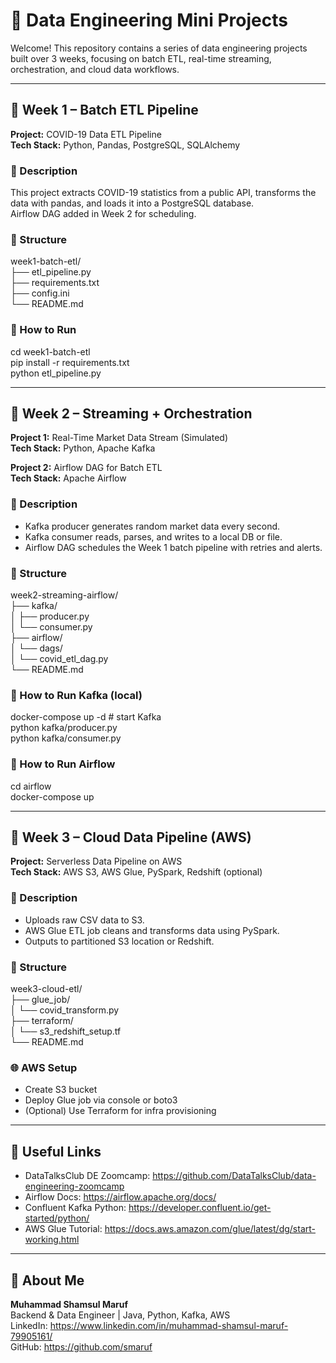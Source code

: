 # 🧠 Data Engineering Mini Projects

Welcome! This repository contains a series of data engineering projects built over 3 weeks, focusing on batch ETL, real-time streaming, orchestration, and cloud data workflows.

---

## 📅 Week 1 – Batch ETL Pipeline

**Project:** COVID-19 Data ETL Pipeline  
**Tech Stack:** Python, Pandas, PostgreSQL, SQLAlchemy  

### 🔹 Description  
This project extracts COVID-19 statistics from a public API, transforms the data with pandas, and loads it into a PostgreSQL database.  
Airflow DAG added in Week 2 for scheduling.

### 📁 Structure  
week1-batch-etl/  
├── etl_pipeline.py  
├── requirements.txt  
├── config.ini  
└── README.md  

### 🚀 How to Run  
cd week1-batch-etl  
pip install -r requirements.txt  
python etl_pipeline.py  

---

## 📅 Week 2 – Streaming + Orchestration

**Project 1:** Real-Time Market Data Stream (Simulated)  
**Tech Stack:** Python, Apache Kafka  

**Project 2:** Airflow DAG for Batch ETL  
**Tech Stack:** Apache Airflow  

### 🔹 Description  
- Kafka producer generates random market data every second.  
- Kafka consumer reads, parses, and writes to a local DB or file.  
- Airflow DAG schedules the Week 1 batch pipeline with retries and alerts.

### 📁 Structure  
week2-streaming-airflow/  
├── kafka/  
│   ├── producer.py  
│   └── consumer.py  
├── airflow/  
│   └── dags/  
│       └── covid_etl_dag.py  
└── README.md  

### 🚀 How to Run Kafka (local)  
docker-compose up -d  # start Kafka  
python kafka/producer.py  
python kafka/consumer.py  

### 🚀 How to Run Airflow  
cd airflow  
docker-compose up  

---

## 📅 Week 3 – Cloud Data Pipeline (AWS)

**Project:** Serverless Data Pipeline on AWS  
**Tech Stack:** AWS S3, AWS Glue, PySpark, Redshift (optional)

### 🔹 Description  
- Uploads raw CSV data to S3.  
- AWS Glue ETL job cleans and transforms data using PySpark.  
- Outputs to partitioned S3 location or Redshift.

### 📁 Structure  
week3-cloud-etl/  
├── glue_job/  
│   └── covid_transform.py  
├── terraform/  
│   └── s3_redshift_setup.tf  
└── README.md  

### 🌐 AWS Setup  
- Create S3 bucket  
- Deploy Glue job via console or boto3  
- (Optional) Use Terraform for infra provisioning  

---

## 🔗 Useful Links  
- DataTalksClub DE Zoomcamp: https://github.com/DataTalksClub/data-engineering-zoomcamp  
- Airflow Docs: https://airflow.apache.org/docs/  
- Confluent Kafka Python: https://developer.confluent.io/get-started/python/  
- AWS Glue Tutorial: https://docs.aws.amazon.com/glue/latest/dg/start-working.html  

---

## 🧔 About Me  
**Muhammad Shamsul Maruf**  
Backend & Data Engineer | Java, Python, Kafka, AWS  
LinkedIn: https://www.linkedin.com/in/muhammad-shamsul-maruf-79905161/  
GitHub: https://github.com/smaruf  
